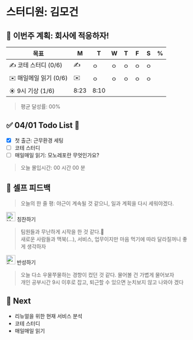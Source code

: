 # 스터디원: 김모건

## 🚀 이번주 계획: 회사에 적응하자!

| 목표                   | M    | T    | W   | T   | F   | S   | %   |
| ---------------------- | ---- | ---- | --- | --- | --- | --- | --- |
| ✍️ 코테 스터디 (0/6)   | ✍️   | ㅇ   | ㅇ  | ㅇ  | ㅇ  | ㅇ  |     |
| ✉️ 매일메일 읽기 (0/6) | ✉️   | ㅇ   | ㅇ  | ㅇ  | ㅇ  | ㅇ  |     |
| ☀️ 9시 기상 (1/6)      | 8:23 | 8:10 |     |     |     |     |     |

> 평균 달성률: 00%<br>

## ✅ 04/01 Todo List 🌸

- [x] 첫 출근: 근무환경 세팅
- [ ] 코테 스터디
- [ ] 매일매일 읽기: 모노레포란 무엇인가요?

> 오늘 몰입시간: 00 시간 00 분<br>

## 🎉 셀프 피드백

> 오늘의 한 줄 평: 야근이 계속될 것 같으니, 일과 계획을 다시 세워야겠다.<br>

<img src="https://raw.githubusercontent.com/Tarikul-Islam-Anik/Animated-Fluent-Emojis/master/Emojis/Smilies/Hugging%20Face.png" alt="Hugging Face" width="25" height="25"> 칭찬하기 </img>

> 팀원들과 무난하게 시작을 한 것 같다.👏 <br>
> 새로운 사람들과 맥북(...), 서비스, 업무이지만 마음 먹기에 따라 달라질꺼니 좋게 생각하자<br>

<img src="https://raw.githubusercontent.com/Tarikul-Islam-Anik/Animated-Fluent-Emojis/master/Emojis/Smilies/Face%20with%20Monocle.png" alt="Face with Monocle" width="25" height="25"> 반성하기</img>

> 오늘 다소 우물쭈물하는 경향이 컸던 것 같다. 물어볼 건 가볍게 물어보자 <br>
> 개인 공부시간 9시 이후로 잡고, 퇴근할 수 있으면 눈치보지 않고 나와야 겠다 <br>

## 🌱 Next

- 리뉴얼을 위한 현재 서비스 분석
- 코테 스터디
- 매일매일 읽기
